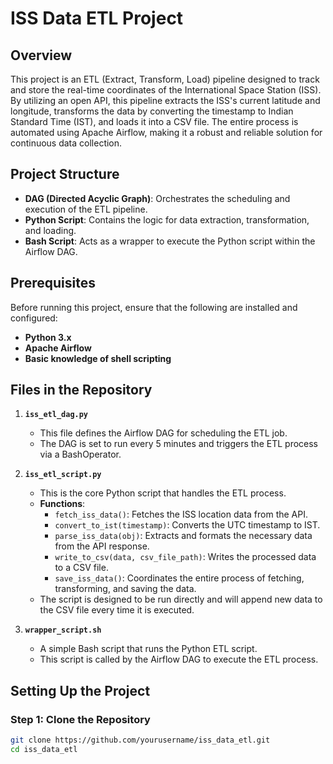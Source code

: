 # ISS Data ETL Project

## Overview

This project is an ETL (Extract, Transform, Load) pipeline designed to track and store the real-time coordinates of the International Space Station (ISS). By utilizing an open API, this pipeline extracts the ISS's current latitude and longitude, transforms the data by converting the timestamp to Indian Standard Time (IST), and loads it into a CSV file. The entire process is automated using Apache Airflow, making it a robust and reliable solution for continuous data collection.

## Project Structure

- **DAG (Directed Acyclic Graph)**: Orchestrates the scheduling and execution of the ETL pipeline.
- **Python Script**: Contains the logic for data extraction, transformation, and loading.
- **Bash Script**: Acts as a wrapper to execute the Python script within the Airflow DAG.

## Prerequisites

Before running this project, ensure that the following are installed and configured:

- **Python 3.x**
- **Apache Airflow**
- **Basic knowledge of shell scripting**

## Files in the Repository

1. **`iss_etl_dag.py`**
   - This file defines the Airflow DAG for scheduling the ETL job.
   - The DAG is set to run every 5 minutes and triggers the ETL process via a BashOperator.

2. **`iss_etl_script.py`**
   - This is the core Python script that handles the ETL process.
   - **Functions**:
     - `fetch_iss_data()`: Fetches the ISS location data from the API.
     - `convert_to_ist(timestamp)`: Converts the UTC timestamp to IST.
     - `parse_iss_data(obj)`: Extracts and formats the necessary data from the API response.
     - `write_to_csv(data, csv_file_path)`: Writes the processed data to a CSV file.
     - `save_iss_data()`: Coordinates the entire process of fetching, transforming, and saving the data.
   - The script is designed to be run directly and will append new data to the CSV file every time it is executed.

3. **`wrapper_script.sh`**
   - A simple Bash script that runs the Python ETL script.
   - This script is called by the Airflow DAG to execute the ETL process.

## Setting Up the Project

### Step 1: Clone the Repository

```bash
git clone https://github.com/yourusername/iss_data_etl.git
cd iss_data_etl
